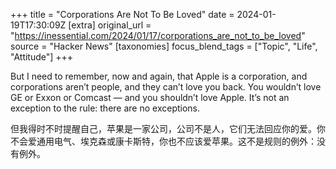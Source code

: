 +++
title = "Corporations Are Not To Be Loved"
date = 2024-01-19T17:30:09Z
[extra]
original_url = "https://inessential.com/2024/01/17/corporations_are_not_to_be_loved"
source = "Hacker News"
[taxonomies]
focus_blend_tags = ["Topic", "Life", "Attitude"]
+++

But I need to remember, now and again, that Apple is a corporation, and corporations aren’t people, and they can’t love you back. You wouldn’t love GE or Exxon or Comcast — and you shouldn’t love Apple. It’s not an exception to the rule: there are no exceptions.

但我得时不时提醒自己，苹果是一家公司，公司不是人，它们无法回应你的爱。你不会爱通用电气、埃克森或康卡斯特，你也不应该爱苹果。这不是规则的例外：没有例外。
